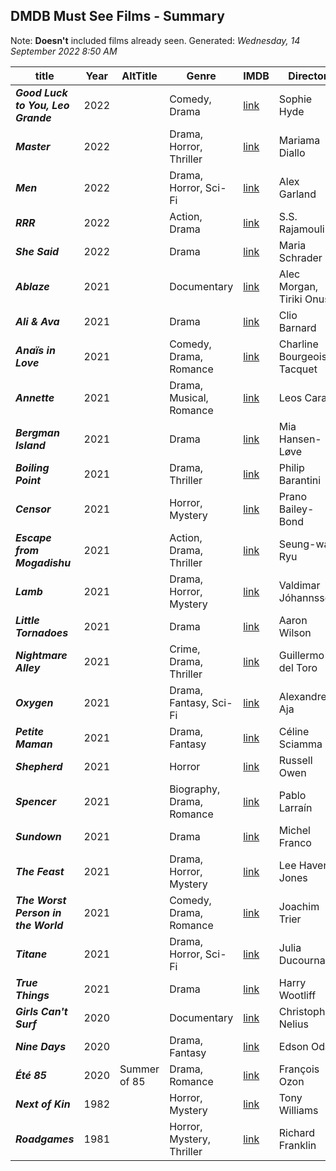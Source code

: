 ## DMDB Must See Films - Summary
Note: **Doesn't** included films already seen.
Generated: *Wednesday, 14 September 2022 8:50 AM*

|                title                | Year |   AltTitle   |           Genre           |                     IMDB                      |          Director          |
|-------------------------------------|------|--------------|---------------------------|-----------------------------------------------|----------------------------|
| ***Good Luck to You, Leo Grande***  | 2022 |              | Comedy, Drama             | [link](https://www.imdb.com/title/tt13352968) | Sophie Hyde                |
| ***Master***                        | 2022 |              | Drama, Horror, Thriller   | [link](https://www.imdb.com/title/tt11286210) | Mariama Diallo             |
| ***Men***                           | 2022 |              | Drama, Horror, Sci-Fi     | [link](https://www.imdb.com/title/tt13841850) | Alex Garland               |
| ***RRR***                           | 2022 |              | Action, Drama             | [link](https://www.imdb.com/title/tt8178634)  | S.S. Rajamouli             |
| ***She Said***                      | 2022 |              | Drama                     | [link](https://www.imdb.com/title/tt14807308) | Maria Schrader             |
| ***Ablaze***                        | 2021 |              | Documentary               | [link](https://www.imdb.com/title/tt14813560) | Alec Morgan, Tiriki Onus   |
| ***Ali & Ava***                     | 2021 |              | Drama                     | [link](https://www.imdb.com/title/tt11559472) | Clio Barnard               |
| ***Anaïs in Love***                 | 2021 |              | Comedy, Drama, Romance    | [link](https://www.imdb.com/title/tt13142240) | Charline Bourgeois-Tacquet |
| ***Annette***                       | 2021 |              | Drama, Musical, Romance   | [link](https://www.imdb.com/title/tt6217926)  | Leos Carax                 |
| ***Bergman Island***                | 2021 |              | Drama                     | [link](https://www.imdb.com/title/tt6910282)  | Mia Hansen-Løve            |
| ***Boiling Point***                 | 2021 |              | Drama, Thriller           | [link](https://www.imdb.com/title/tt11127680) | Philip Barantini           |
| ***Censor***                        | 2021 |              | Horror, Mystery           | [link](https://www.imdb.com/title/tt10329614) | Prano Bailey-Bond          |
| ***Escape from Mogadishu***         | 2021 |              | Action, Drama, Thriller   | [link](https://www.imdb.com/title/tt14810692) | Seung-wan Ryu              |
| ***Lamb***                          | 2021 |              | Drama, Horror, Mystery    | [link](https://www.imdb.com/title/tt9812474)  | Valdimar Jóhannsson        |
| ***Little Tornadoes***              | 2021 |              | Drama                     | [link](https://www.imdb.com/title/tt1592581)  | Aaron Wilson               |
| ***Nightmare Alley***               | 2021 |              | Crime, Drama, Thriller    | [link](https://www.imdb.com/title/tt7740496)  | Guillermo del Toro         |
| ***Oxygen***                        | 2021 |              | Drama, Fantasy, Sci-Fi    | [link](https://www.imdb.com/title/tt6341832)  | Alexandre Aja              |
| ***Petite Maman***                  | 2021 |              | Drama, Fantasy            | [link](https://www.imdb.com/title/tt13204490) | Céline Sciamma             |
| ***Shepherd***                      | 2021 |              | Horror                    | [link](https://www.imdb.com/title/tt10196620) | Russell Owen               |
| ***Spencer***                       | 2021 |              | Biography, Drama, Romance | [link](https://www.imdb.com/title/tt12536294) | Pablo Larraín              |
| ***Sundown***                       | 2021 |              | Drama                     | [link](https://www.imdb.com/title/tt15115280) | Michel Franco              |
| ***The Feast***                     | 2021 |              | Drama, Horror, Mystery    | [link](https://www.imdb.com/title/tt10738906) | Lee Haven Jones            |
| ***The Worst Person in the World*** | 2021 |              | Comedy, Drama, Romance    | [link](https://www.imdb.com/title/tt10370710) | Joachim Trier              |
| ***Titane***                        | 2021 |              | Drama, Horror, Sci-Fi     | [link](https://www.imdb.com/title/tt10944760) | Julia Ducournau            |
| ***True Things***                   | 2021 |              | Drama                     | [link](https://www.imdb.com/title/tt10310074) | Harry Wootliff             |
| ***Girls Can't Surf***              | 2020 |              | Documentary               | [link](https://www.imdb.com/title/tt9005244)  | Christopher Nelius         |
| ***Nine Days***                     | 2020 |              | Drama, Fantasy            | [link](https://www.imdb.com/title/tt10451852) | Edson Oda                  |
| ***Été 85***                        | 2020 | Summer of 85 | Drama, Romance            | [link](https://www.imdb.com/title/tt10457128) | François Ozon              |
| ***Next of Kin***                   | 1982 |              | Horror, Mystery           | [link](https://www.imdb.com/title/tt0084408)  | Tony Williams              |
| ***Roadgames***                     | 1981 |              | Horror, Mystery, Thriller | [link](https://www.imdb.com/title/tt0083000)  | Richard Franklin           |
